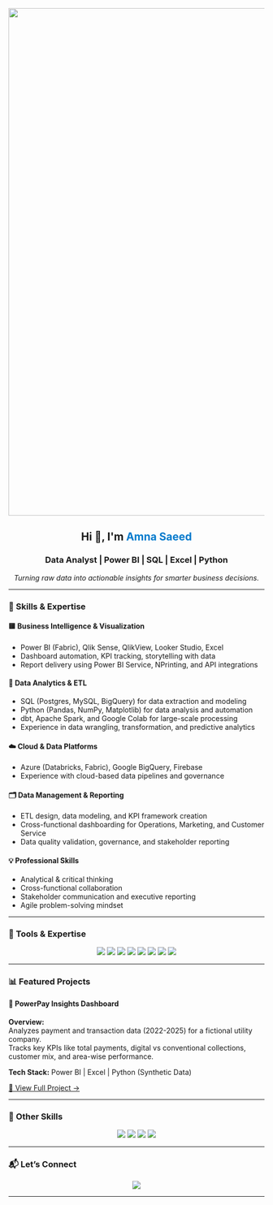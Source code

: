 <!-- Banner -->
<p align="center">
  <img src="banner.png" width="1000"/>
</p>

<!-- Intro -->
<h2 align="center"> Hi 👋, I'm <span style="color:#007ACC;">Amna Saeed</span> </h2>
<h3 align="center"> Data Analyst | Power BI | SQL | Excel | Python </h3>

<p align="center">
  <em>Turning raw data into actionable insights for smarter business decisions.</em>
</p>

---

### 🧠 Skills & Expertise

#### 🟨 Business Intelligence & Visualization
- Power BI (Fabric), Qlik Sense, QlikView, Looker Studio, Excel
- Dashboard automation, KPI tracking, storytelling with data
- Report delivery using Power BI Service, NPrinting, and API integrations

#### 🧩 Data Analytics & ETL
- SQL (Postgres, MySQL, BigQuery) for data extraction and modeling
- Python (Pandas, NumPy, Matplotlib) for data analysis and automation
- dbt, Apache Spark, and Google Colab for large-scale processing
- Experience in data wrangling, transformation, and predictive analytics

#### ☁️ Cloud & Data Platforms
- Azure (Databricks, Fabric), Google BigQuery, Firebase
- Experience with cloud-based data pipelines and governance

#### 🗂️ Data Management & Reporting
- ETL design, data modeling, and KPI framework creation
- Cross-functional dashboarding for Operations, Marketing, and Customer Service
- Data quality validation, governance, and stakeholder reporting

#### 💡 Professional Skills
- Analytical & critical thinking  
- Cross-functional collaboration  
- Stakeholder communication and executive reporting  
- Agile problem-solving mindset


---

### 🧠 Tools & Expertise
<p align="center">
  <img src="https://img.shields.io/badge/Power%20BI-F2C811?style=for-the-badge&logo=Power%20BI&logoColor=black"/>
  <img src="https://img.shields.io/badge/QlikView-009845?style=for-the-badge&logo=qlik&logoColor=white"/>
  <img src="https://img.shields.io/badge/SQL-4479A1?style=for-the-badge&logo=Microsoft%20SQL%20Server&logoColor=white"/>
  <img src="https://img.shields.io/badge/Python-3776AB?style=for-the-badge&logo=python&logoColor=white"/>
  <img src="https://img.shields.io/badge/Azure-0089D6?style=for-the-badge&logo=microsoftazure&logoColor=white"/>
  <img src="https://img.shields.io/badge/Databricks-FF3621?style=for-the-badge&logo=databricks&logoColor=white"/>
  <img src="https://img.shields.io/badge/BigQuery-4285F4?style=for-the-badge&logo=googlecloud&logoColor=white"/>
  <img src="https://img.shields.io/badge/Excel-217346?style=for-the-badge&logo=Microsoft%20Excel&logoColor=white"/>
</p>


---

### 📊 Featured Projects

#### 🔹 PowerPay Insights Dashboard

**Overview:**  
Analyzes payment and transaction data (2022-2025) for a fictional utility company.  
Tracks key KPIs like total payments, digital vs conventional collections, customer mix, and area-wise performance.

**Tech Stack:** Power BI | Excel | Python (Synthetic Data)

[🔗 View Full Project →](https://github.com/amna-saeed-hub/PowerPay)

---

### 🧰 Other Skills

<p align="center">
  <img src="https://img.shields.io/badge/ETL%20Pipelines-02569B?style=for-the-badge" />
  <img src="https://img.shields.io/badge/Data%20Cleaning%20&%20Wrangling-FF6F00?style=for-the-badge" />
  <img src="https://img.shields.io/badge/Business%20Reporting-007ACC?style=for-the-badge" />
  <img src="https://img.shields.io/badge/Project%20Documentation-006272?style=for-the-badge" />
</p>

---

### 📬 Let’s Connect

<p align="center">
  <a href="https://linkedin.com/in/amnasaeed" target="https://www.linkedin.com/in/amna-saeed-bb31a4a0/"><img src="https://img.shields.io/badge/LinkedIn-0077B5?style=for-the-badge&logo=linkedin&logoColor=white"/></a>
</p>

---
